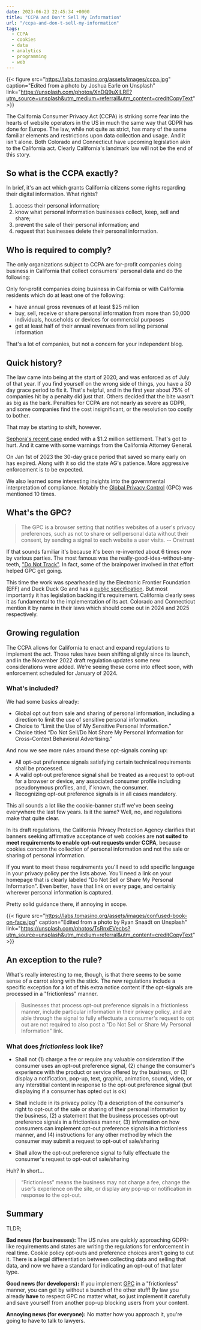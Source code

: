 ```yaml
---
date: 2023-06-23 22:45:34 +0000
title: "CCPA and Don't Sell My Information"
url: "/ccpa-and-don-t-sell-my-information"
tags:
  - CCPA
  - cookies
  - data
  - analytics
  - programming
  - web
---
```


{{< figure src="https://labs.tomasino.org/assets/images/ccpa.jpg" caption="Edited from a photo by Joshua Earle on Unsplash" link="https://unsplash.com/photos/XnDQ9uXILRE?utm_source=unsplash&utm_medium=referral&utm_content=creditCopyText" >}}

The California Consumer Privacy Act (CCPA) is striking some fear into the hearts
of website operators in the US in much the same way that GDPR has done for
Europe. The law, while not quite as strict, has many of the same familiar
elements and restrictions upon data collection and usage. And it isn't alone.
Both Colorado and Connecticut have upcoming legislation akin to the California
act. Clearly California's landmark law will not be the end of this story.

## So what is the CCPA exactly?

In brief, it's an act which grants California citizens some rights regarding
their digital information. What rights?

1. access their personal information;
2. know what personal information businesses collect, keep, sell and share;
3. prevent the sale of their personal information; and
4. request that businesses delete their personal information.

## Who is required to comply?

The only organizations subject to CCPA are for-profit companies doing business in California that collect consumers' personal data and do the following:

Only for-profit companies doing business in California or with California
residents which do at least one of the following:

* have annual gross revenues of at least $25 million
* buy, sell, receive or share personal information from more than 50,000 individuals, households or devices for commercial purposes
* get at least half of their annual revenues from selling personal information

That's a lot of companies, but not a concern for your independent blog.

## Quick history?

The law came into being at the start of 2020, and was enforced as of July of
that year. If you find yourself on the wrong side of things, you have a 30 day
grace period to fix it. That's helpful, and in the first year about 75% of
companies hit by a penalty did just that. Others decided that the bite wasn't as
big as the bark. Penalties for CCPA are not nearly as severe as GDPR, and some
companies find the cost insignificant, or the resolution too costly to bother.

That may be starting to shift, however.

[Sephora's recent
case](https://oag.ca.gov/news/press-releases/attorney-general-bonta-announces-settlement-sephora-part-ongoing-enforcement)
ended with a $1.2 million settlement. That's got to hurt. And it came with some
warnings from the California Attorney General.

On Jan 1st of 2023 the 30-day grace period that saved so many early on has
expired. Along with it so did the state AG's patience. More aggressive
enforcement is to be expected.

We also learned some interesting insights into the governmental interpretation
of compliance. Notably the [Global Privacy
Control](https://globalprivacycontrol.org/) (GPC) was mentioned 10 times.

## What's the GPC?

> The GPC is a browser setting that notifies websites of a user's privacy
> preferences, such as not to share or sell personal data without their consent,
> by sending a signal to each website a user visits. -- Onetrust

If that sounds familiar it's because it's been re-invented about 6 times now by
various parties. The most famous was the really-good-idea-without-any-teeth,
["Do Not
Track"](https://www.wired.com/2012/10/yahoo-microsoft-tiff-highlights-the-epic-failure-of-do-not-track/).
In fact, some of the brainpower involved in that effort helped GPC get going.

This time the work was spearheaded by the Electronic Frontier Foundation (EFF)
and Duck Duck Go and has a [public
specification](https://privacycg.github.io/gpc-spec/). But most importantly it
has legislation backing it's requirement. California clearly sees it as
fundamental to the implementation of its act. Colorado and Connecticut mention
it by name in their laws which should come out in 2024 and 2025 respectively.

## Growing regulation

The CCPA allows for California to enact and expand regulations to implement the
act. Those rules have been shifting slightly since its launch, and in the
November 2022 draft regulation updates some new considerations were added. We're
seeing these come into effect soon, with enforcement scheduled for January of
2024.

### What's included?

We had some basics already:

* Global opt out from sale and sharing of personal information, including a direction to limit the use of sensitive personal information.
* Choice to “Limit the Use of My Sensitive Personal Information.”
* Choice titled “Do Not Sell/Do Not Share My Personal Information for Cross-Context Behavioral Advertising.”

And now we see more rules around these opt-signals coming up:

* All opt-out preference signals satisfying certain technical requirements shall be processed.
* A valid opt-out preference signal shall be treated as a request to opt-out for a browser or device, any associated consumer profile including pseudonymous profiles, and, if known, the consumer.
* Recognizing opt-out preference signals is in all cases mandatory.

This all sounds a lot like the cookie-banner stuff we've been seeing everywhere
the last few years. Is it the same? Well, no, and regulations make that quite
clear.

In its draft regulations, the California Privacy Protection Agency clarifies
that banners seeking affirmative acceptance of web cookies are **not suited to
meet requirements to enable opt-out requests under CCPA**, because cookies
concern the collection of personal information and not the sale or sharing of
personal information.

If you want to meet these requirements you'll need to add specific language in
your privacy policy per the lists above. You'll need a link on your homepage
that is clearly labeled "Do Not Sell or Share My Personal Information". Even
better, have that link on every page, and certainly wherever personal
information is captured.

Pretty solid guidance there, if annoying in scope.

{{< figure src="https://labs.tomasino.org/assets/images/confused-book-on-face.jpg" caption="Edited from a photo by Ryan Snaadt on Unsplash" link="https://unsplash.com/photos/TsRnxEVecbs?utm_source=unsplash&utm_medium=referral&utm_content=creditCopyText" >}}

## An exception to the rule?

What's really interesting to me, though, is that there seems to be some sense of
a carrot along with the stick. The new regulations include a specific exception
for a lot of this extra notice content if the opt-signals are processed in
a "frictionless" manner.

> Businesses that process opt-out preference signals in a frictionless manner,
include particular information in their privacy policy, and are able through the
signal to fully effectuate a consumer's request to opt out are not required to
also post a "Do Not Sell or Share My Personal Information" link.

### What does _frictionless_ look like?

*   Shall not (1) charge a fee or require any valuable consideration if the
    consumer uses an opt-out preference signal, (2) change the consumer's
    experience with the product or service offered by the business, or (3)
    display a notification, pop-up, text, graphic, animation, sound, video, or
    any interstitial content in response to the opt-out preference signal (but
    displaying if a consumer has opted out is ok)

*   Shall include in its privacy
    policy (1) a description of the consumer's right to opt-out of the sale or
    sharing of their personal information by the business, (2) a statement that
    the business processes opt-out preference signals in a frictionless manner,
    (3) information on how consumers can implement opt-out preference signals in
    a frictionless manner, and (4) instructions for any other method by which
    the consumer may submit a request to opt-out of sale/sharing

*   Shall allow the
    opt-out preference signal to fully effectuate the consumer's request to
    opt-out of sale/sharing

Huh? In short…

> “Frictionless” means the business may not charge a fee, change the user’s
experience on the site, or display any pop-up or notification in response to the
opt-out.

## Summary

TLDR;

**Bad news (for businesses):** The US rules are quickly approaching GDPR-like
requirements and states are writing the regulations for enforcement in real
time. Cookie policy opt-outs and preference choices aren't going to cut it.
There is a legal differentiation between collecting data and selling that data,
and now we have a standard for indicating an opt-out of that later type.

**Good news (for developers):** If you implement
[GPC](https://globalprivacycontrol.org/) in a "frictionless" manner, you can get
by without a bunch of the other stuff! By law you already **have** to respect
GPC no matter what, so just implement it carefully and save yourself from
another pop-up blocking users from your content.

**Annoying news (for everyone):** No matter how you approach it, you're going
to have to talk to lawyers.

<!--  vim: set shiftwidth=4 tabstop=4 tw=80 expandtab: -->
